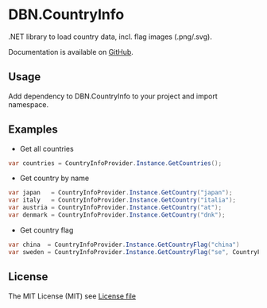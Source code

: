 # DBN.CountryInfo
.NET library to load country data, incl. flag images (.png/.svg). 

Documentation is available on [GitHub](https://github.com/dnbnt/countryinfo/tree/main/src/dotnet/DBN.CountryInfo).

## Usage

Add dependency to DBN.CountryInfo to your project and import namespace.

## Examples

- Get all countries

```csharp
var countries = CountryInfoProvider.Instance.GetCountries();
```

- Get country by name

```csharp
var japan   = CountryInfoProvider.Instance.GetCountry("japan");
var italy   = CountryInfoProvider.Instance.GetCountry("italia");
var austria = CountryInfoProvider.Instance.GetCountry("at");
var denmark = CountryInfoProvider.Instance.GetCountry("dnk");
```

- Get country flag

```csharp
var china  = CountryInfoProvider.Instance.GetCountryFlag("china")
var sweden = CountryInfoProvider.Instance.GetCountryFlag("se", CountryFlagFormat.Svg)
```

## License

The MIT License (MIT) see [License file](https://github.com/dnbnt/countryinfo/blob/main/LICENSE)